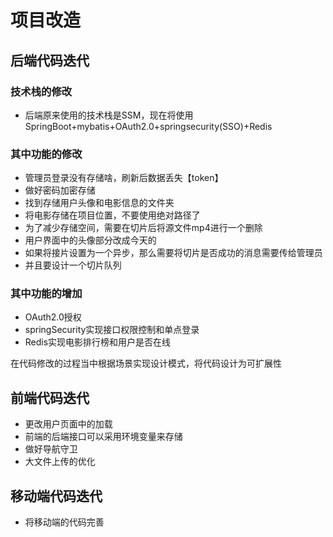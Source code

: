 # 项目改造

## 后端代码迭代

### 技术栈的修改

- 后端原来使用的技术栈是SSM，现在将使用SpringBoot+mybatis+OAuth2.0+springsecurity(SSO)+Redis

### 其中功能的修改

- 管理员登录没有存储啥，刷新后数据丢失【token】
- 做好密码加密存储
- 找到存储用户头像和电影信息的文件夹
- 将电影存储在项目位置，不要使用绝对路径了
- 为了减少存储空间，需要在切片后将源文件mp4进行一个删除
- 用户界面中的头像部分改成今天的
- 如果将接片设置为一个异步，那么需要将切片是否成功的消息需要传给管理员
- 并且要设计一个切片队列

### 其中功能的增加

- OAuth2.0授权
- springSecurity实现接口权限控制和单点登录
- Redis实现电影排行榜和用户是否在线



在代码修改的过程当中根据场景实现设计模式，将代码设计为可扩展性

## 前端代码迭代

- 更改用户页面中的加载
- 前端的后端接口可以采用环境变量来存储
- 做好导航守卫
- 大文件上传的优化

## 移动端代码迭代

- 将移动端的代码完善